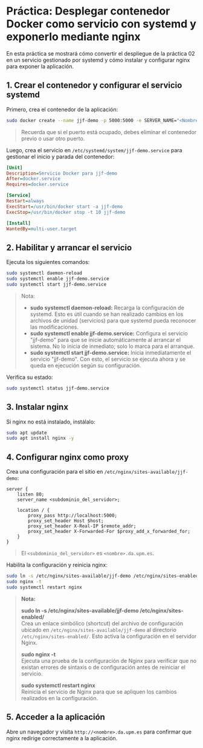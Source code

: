 # Práctica: Desplegar contenedor Docker como servicio con systemd y exponerlo mediante nginx

En esta práctica se mostrará cómo convertir el despliegue de la práctica 02 en un servicio gestionado por systemd y cómo instalar y configurar nginx para exponer la aplicación.
## 1. Crear el contenedor y configurar el servicio systemd

Primero, crea el contenedor de la aplicación:

```bash
sudo docker create --name jjf-demo -p 5000:5000 -e SERVER_NAME="<Nombre del Servidor>" <Nombre de la imagen creada>
```
> Recuerda que si el puerto está ocupado, debes eliminar el contenedor previo o usar otro puerto.

Luego, crea el servicio en `/etc/systemd/system/jjf-demo.service` para gestionar el inicio y parada del contenedor:

```ini
[Unit]
Description=Servicio Docker para jjf-demo
After=docker.service
Requires=docker.service

[Service]
Restart=always
ExecStart=/usr/bin/docker start -a jjf-demo
ExecStop=/usr/bin/docker stop -t 10 jjf-demo

[Install]
WantedBy=multi-user.target
```

## 2. Habilitar y arrancar el servicio

Ejecuta los siguientes comandos:

```bash
sudo systemctl daemon-reload
sudo systemctl enable jjf-demo.service
sudo systemctl start jjf-demo.service
```

> Nota:
> 
> - **sudo systemctl daemon-reload:** Recarga la configuración de systemd. Esto es útil cuando se han realizado cambios en los archivos de unidad (servicios) para que systemd pueda reconocer las modificaciones.
> - **sudo systemctl enable jjf-demo.service:** Configura el servicio "jjf-demo" para que se inicie automáticamente al arrancar el sistema. No lo inicia de inmediato; solo lo marca para el arranque.
> - **sudo systemctl start jjf-demo.service:** Inicia inmediatamente el servicio "jjf-demo". Con esto, el servicio se ejecuta ahora y se queda en ejecución según su configuración.

Verifica su estado:

```bash
sudo systemctl status jjf-demo.service
```

## 3. Instalar nginx

Si nginx no está instalado, instálalo:

```bash
sudo apt update
sudo apt install nginx -y
```

## 4. Configurar nginx como proxy

Crea una configuración para el sitio en `/etc/nginx/sites-available/jjf-demo`:

```nginx
server {
    listen 80;
    server_name <subdominio_del_servidor>;

    location / {
        proxy_pass http://localhost:5000;
        proxy_set_header Host $host;
        proxy_set_header X-Real-IP $remote_addr;
        proxy_set_header X-Forwarded-For $proxy_add_x_forwarded_for;
    }
}
```

> El `<subdominio_del_servidor>` es `<nombre>.da.upm.es`.

Habilita la configuración y reinicia nginx:

```bash
sudo ln -s /etc/nginx/sites-available/jjf-demo /etc/nginx/sites-enabled/
sudo nginx -t
sudo systemctl restart nginx
```

> **Nota:**  
>  
> **sudo ln -s /etc/nginx/sites-available/jjf-demo /etc/nginx/sites-enabled/**  
> Crea un enlace simbólico (shortcut) del archivo de configuración ubicado en `/etc/nginx/sites-available/jjf-demo` al directorio `/etc/nginx/sites-enabled/`. Esto activa la configuración en el servidor Nginx.  
>  
> **sudo nginx -t**  
> Ejecuta una prueba de la configuración de Nginx para verificar que no existan errores de sintaxis o de configuración antes de reiniciar el servicio.  
>  
> **sudo systemctl restart nginx**  
> Reinicia el servicio de Nginx para que se apliquen los cambios realizados en la configuración.

## 5. Acceder a la aplicación

Abre un navegador y visita `http://<nombre>.da.upm.es` para confirmar que nginx redirige correctamente a la aplicación.
